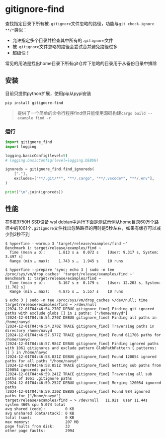 # gitignore-find

查找指定目录下所有被`.gitignore`文件忽略的路径，功能与`git check-ignore **/*`类似：

* 允许指定多个目录并检查其中所有的`.gitignore`文件
* 被`.gitignore`文件忽略的路径会尝试合并避免路径过多
* 超级快！

常见的用法是找出home目录下所有git仓库下忽略的目录用于从备份目录中排除

## 安装

目前只提供python扩展，使用pip从pypi安装

```sh
pip install gitignore-find
```

>提供了一个简单的命令行程序find但只能使用源码构建`cargo build --example find -r`

### 运行

```python
import gitignore_find
import logging

logging.basicConfig(level=5)
# logging.basicConfig(level=logging.DEBUG)

ignoreds = gitignore_find.find_ignoreds(
    ["."],
    excludes=["**/.git/**", "**/.cargo", "**/.vscode*", "**/.env"],
)

print("\n".join(ignoreds))
```

## 性能

在6核9750H SSD设备 wsl debian中运行下面是测试示例从home目录60万个路径中的1061个`.gitignore`文件找出忽略路径的用时是5秒左右，如果有缓存可以减少到2秒不到

```console
$ hyperfine --warmup 3 'target/release/examples/find ~'
Benchmark 1: target/release/examples/find ~
  Time (mean ± σ):      1.813 s ±  0.072 s    [User: 9.317 s, System: 3.497 s]
  Range (min … max):    1.743 s …  1.945 s    10 runs

$ hyperfine --prepare 'sync; echo 3 | sudo -n tee /proc/sys/vm/drop_caches' 'target/release/examples/find ~'
Benchmark 1: target/release/examples/find ~
  Time (mean ± σ):      5.167 s ±  0.179 s    [User: 12.203 s, System: 11.762 s]
  Range (min … max):    4.875 s …  5.557 s    10 runs

$ echo 3 | sudo -n tee /proc/sys/vm/drop_caches >/dev/null; time target/release/examples/find ~ >/dev/null
[2024-12-01T04:46:54.270Z DEBUG gitignore_find] Finding git ignored paths with exclude globs [] in 1 paths: ["/home/navyd"]
[2024-12-01T04:46:54.270Z DEBUG gitignore_find] Finding all paths in /home/navyd
[2024-12-01T04:46:54.270Z TRACE gitignore_find] Traversing paths in directory /home/navyd
[2024-12-01T04:46:57.577Z TRACE gitignore_find] Found 611706 paths for /home/navyd
[2024-12-01T04:46:57.984Z DEBUG gitignore_find] Finding ignored paths with 1061 gitignores and exclude pattern GlobPathPattern { patterns: [] } in /home/navyd
[2024-12-01T04:46:58.831Z DEBUG gitignore_find] Found 120054 ignored paths for all paths "/home/navyd"
[2024-12-01T04:46:58.851Z TRACE gitignore_find] Getting sub paths from 120054 ignoreds paths
[2024-12-01T04:46:59.241Z TRACE gitignore_find] Traversing all sub paths of 1061 .gitignore paths
[2024-12-01T04:46:59.252Z DEBUG gitignore_find] Merging 120054 ignored paths
[2024-12-01T04:46:59.330Z DEBUG gitignore_find] Found 984 ignored paths for ["/home/navyd"]
target/release/examples/find ~ > /dev/null   11.92s  user 11.44s system 460% cpu 5.074 total
avg shared (code):         0 KB
avg unshared (data/stack): 0 KB
total (sum):               0 KB
max memory:                207 MB
page faults from disk:     33
other page faults:         2994
```
